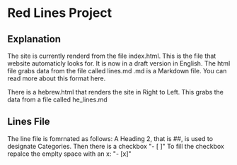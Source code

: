 # Red Lines Project

## Explanation
The site is currently renderd from the file index.html.
This is the file that website automaticly looks for.
It is now in a draft version in English.
The html file grabs data from the file called lines.md
.md is a Markdown file.
You can read more about this format here.


There is a hebrew.html that renders the site in Right to Left.
This grabs the data from a file called he_lines.md

## Lines File

The line file is fomrnated as follows:
A Heading 2, that is ##, is used to designate Categories.
Then there is a checkbox "- [ ]"
To fill the checkbox repalce the emplty space with an x: "- [x]"
